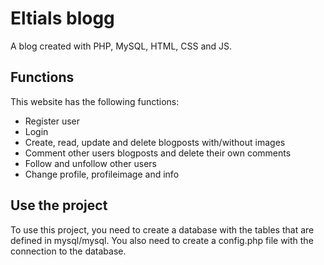 # Eltials blogg
A blog created with PHP, MySQL, HTML, CSS and JS.

## Functions
This website has the following functions:
- Register user
- Login
- Create, read, update and delete blogposts with/without images
- Comment other users blogposts and delete their own comments
- Follow and unfollow other users
- Change profile, profileimage and info

## Use the project
To use this project, you need to create a database with the tables that are defined in mysql/mysql.
You also need to create a config.php file with the connection to the database.



